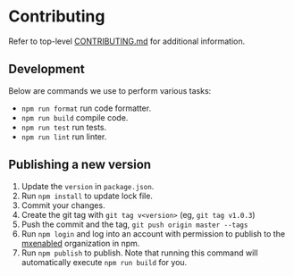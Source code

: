 # Contributing

Refer to top-level [CONTRIBUTING.md](/CONTRIBUTING.md) for additional
information.


## Development

Below are commands we use to perform various tasks:

- `npm run format` run code formatter.
- `npm run build` compile code.
- `npm run test` run tests.
- `npm run lint` run linter.


## Publishing a new version

1. Update the `version` in `package.json`.
2. Run `npm install` to update lock file.
3. Commit your changes.
4. Create the git tag with `git tag v<version>` (eg, `git tag v1.0.3`)
5. Push the commit and the tag, `git push origin master --tags`
6. Run `npm login` and log into an account with permission to publish to the
   [mxenabled][mxenabled_npm_org] organization in npm.
7. Run `npm publish` to publish. Note that running this command will
   automatically execute `npm run build` for you.


[mxenabled_npm_org]: https://www.npmjs.com/org/mxenabled "mxenabled npm organization"
